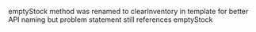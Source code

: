 emptyStock method was renamed to clearInventory in template for better API naming but problem statement still references emptyStock
